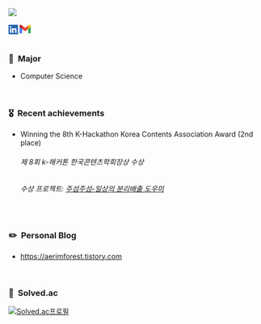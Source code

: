 <!--
**aerimforest/aerimforest** is a ✨ _special_ ✨ repository because its `README.md` (this file) appears on your GitHub profile.

Here are some ideas to get you started:

- 🔭 I’m currently working on ...
- 🌱 I’m currently learning ...
- 👯 I’m looking to collaborate on ...
- 🤔 I’m looking for help with ...
- 💬 Ask me about ...
- 📫 How to reach me: ...
- 😄 Pronouns: ...
- ⚡ Fun fact: ...
-->

<p align="left"> <img src="https://komarev.com/ghpvc/?username=aerimforest&label=Profile%20views&color=0e75b6&style=flat"/></p>
<a href="https://www.linkedin.com/in/aerimforest/" target="blank"><img align="left" src="icons/LI-In-Bug.png" width="22px" /></a>
<a href="mailto:aerimforest98@gmail.com" target="blank"><img align="left" src="icons/gmail.png" width="22px" /></a>
<br/><br/>

### 🔖&nbsp;&nbsp;Major
- Computer Science   
<br/>

### 🎖&nbsp;&nbsp;Recent achievements
- Winning the 8th K-Hackathon Korea Contents Association Award (2nd place)
  ###### 제 8회 k-해커톤 한국콘텐츠학회장상 수상
  ###### 수상 프로젝트: [주섬주섬-일상의 분리배출 도우미](https://github.com/ZOOSUMX2/ZOOSUMX2_Android)
<br/>

### ✏️&nbsp;&nbsp;Personal Blog
- https://aerimforest.tistory.com
<br/>

### 🌳&nbsp;&nbsp;Solved.ac
[![Solved.ac프로필](http://mazassumnida.wtf/api/v2/generate_badge?boj=yerim5287)](https://solved.ac/yerim5287)   

